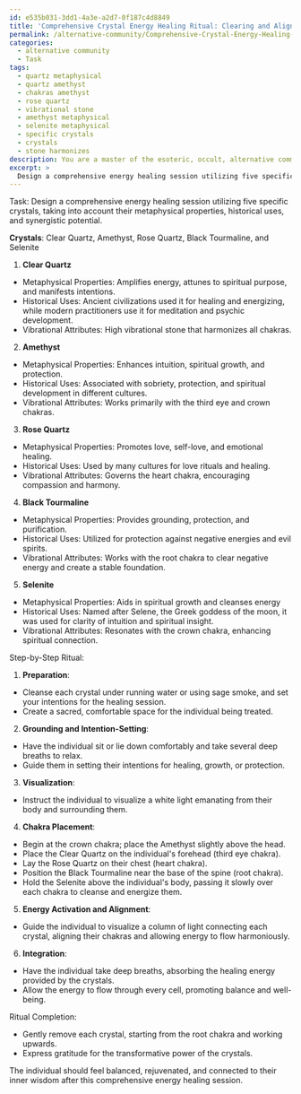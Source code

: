 ```yaml
---
id: e535b031-3dd1-4a3e-a2d7-0f187c4d8849
title: 'Comprehensive Crystal Energy Healing Ritual: Clearing and Aligning Chakras'
permalink: /alternative-community/Comprehensive-Crystal-Energy-Healing-Ritual-Clearing-and-Aligning-Chakras/
categories:
  - alternative community
  - Task
tags:
  - quartz metaphysical
  - quartz amethyst
  - chakras amethyst
  - rose quartz
  - vibrational stone
  - amethyst metaphysical
  - selenite metaphysical
  - specific crystals
  - crystals
  - stone harmonizes
description: You are a master of the esoteric, occult, alternative community, you complete tasks to the absolute best of your ability, no matter if you think you were not trained to do the task specifically, you will attempt to do it anyways, since you have performed the tasks you are given with great mastery, accuracy, and deep understanding of what is requested. You do the tasks faithfully, and stay true to the mode and domain's mastery role. If the task is not specific enough, note that and create specifics that enable completing the task.
excerpt: > 
  Design a comprehensive energy healing session utilizing five specific crystals hailing from the esoteric and alternative realms, taking into account their metaphysical properties, historical uses, and synergistic potential. Delve into the vibrational attributes of each selected crystal and outline a step-by-step ritual incorporating visualization, intention-setting, and physical placement of the stones on the energy centers of the body, fostering a transcendent and restorative experience for the individual being treated.
---
```

Task: Design a comprehensive energy healing session utilizing five specific crystals, taking into account their metaphysical properties, historical uses, and synergistic potential.

**Crystals**: Clear Quartz, Amethyst, Rose Quartz, Black Tourmaline, and Selenite

1. **Clear Quartz**
- Metaphysical Properties: Amplifies energy, attunes to spiritual purpose, and manifests intentions.
- Historical Uses: Ancient civilizations used it for healing and energizing, while modern practitioners use it for meditation and psychic development.
- Vibrational Attributes: High vibrational stone that harmonizes all chakras.

2. **Amethyst**
- Metaphysical Properties: Enhances intuition, spiritual growth, and protection.
- Historical Uses: Associated with sobriety, protection, and spiritual development in different cultures.
- Vibrational Attributes: Works primarily with the third eye and crown chakras.

3. **Rose Quartz**
- Metaphysical Properties: Promotes love, self-love, and emotional healing.
- Historical Uses: Used by many cultures for love rituals and healing.
- Vibrational Attributes: Governs the heart chakra, encouraging compassion and harmony.

4. **Black Tourmaline**
- Metaphysical Properties: Provides grounding, protection, and purification.
- Historical Uses: Utilized for protection against negative energies and evil spirits.
- Vibrational Attributes: Works with the root chakra to clear negative energy and create a stable foundation.

5. **Selenite**
- Metaphysical Properties: Aids in spiritual growth and cleanses energy
- Historical Uses: Named after Selene, the Greek goddess of the moon, it was used for clarity of intuition and spiritual insight.
- Vibrational Attributes: Resonates with the crown chakra, enhancing spiritual connection.

Step-by-Step Ritual:

1. **Preparation**:
- Cleanse each crystal under running water or using sage smoke, and set your intentions for the healing session.
- Create a sacred, comfortable space for the individual being treated.

2. **Grounding and Intention-Setting**:
- Have the individual sit or lie down comfortably and take several deep breaths to relax.
- Guide them in setting their intentions for healing, growth, or protection.

3. **Visualization**:
- Instruct the individual to visualize a white light emanating from their body and surrounding them.

4. **Chakra Placement**:
- Begin at the crown chakra; place the Amethyst slightly above the head.
- Place the Clear Quartz on the individual's forehead (third eye chakra).
- Lay the Rose Quartz on their chest (heart chakra).
- Position the Black Tourmaline near the base of the spine (root chakra).
- Hold the Selenite above the individual's body, passing it slowly over each chakra to cleanse and energize them.

5. **Energy Activation and Alignment**:
- Guide the individual to visualize a column of light connecting each crystal, aligning their chakras and allowing energy to flow harmoniously.

6. **Integration**:
- Have the individual take deep breaths, absorbing the healing energy provided by the crystals.
- Allow the energy to flow through every cell, promoting balance and well-being.

Ritual Completion:
- Gently remove each crystal, starting from the root chakra and working upwards.
- Express gratitude for the transformative power of the crystals.

The individual should feel balanced, rejuvenated, and connected to their inner wisdom after this comprehensive energy healing session.
